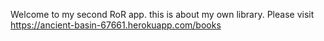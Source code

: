 Welcome to my second RoR app. this is about my own library. Please visit https://ancient-basin-67661.herokuapp.com/books